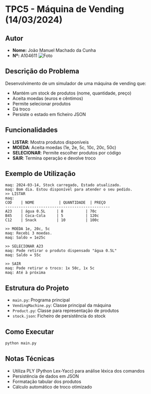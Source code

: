 # TPC5 - Máquina de Vending (14/03/2024)

## Autor
- **Nome:** João Manuel Machado da Cunha
- **Nº:** A104611
![Foto](https://avatars.githubusercontent.com/u/131183584?v=4)

## Descrição do Problema
Desenvolvimento de um simulador de uma máquina de vending que:
- Mantém um stock de produtos (nome, quantidade, preço)
- Aceita moedas (euros e cêntimos)
- Permite selecionar produtos
- Dá troco
- Persiste o estado em ficheiro JSON

## Funcionalidades
- **LISTAR**: Mostra produtos disponíveis
- **MOEDA**: Aceita moedas (1e, 2e, 5c, 10c, 20c, 50c)
- **SELECIONAR**: Permite escolher produtos por código
- **SAIR**: Termina operação e devolve troco

## Exemplo de Utilização

```
maq: 2024-03-14, Stock carregado, Estado atualizado.
maq: Bom dia. Estou disponível para atender o seu pedido.
>> LISTAR
maq:
COD    | NOME           | QUANTIDADE  | PREÇO
-----------------------------------------------
A23    | água 0.5L     | 8          | 70c
B45    | Coca-Cola     | 5          | 120c
C12    | Snack         | 10         | 100c

>> MOEDA 1e, 20c, 5c
maq: Recebi 3 moedas.
maq: Saldo = 1e25c

>> SELECIONAR A23
maq: Pode retirar o produto dispensado "água 0.5L"
maq: Saldo = 55c

>> SAIR
maq: Pode retirar o troco: 1x 50c, 1x 5c
maq: Até à próxima
```

## Estrutura do Projeto
- `main.py`: Programa principal
- `VendingMachine.py`: Classe principal da máquina
- `Product.py`: Classe para representação de produtos
- `stock.json`: Ficheiro de persistência do stock

## Como Executar
```bash
python main.py
```

## Notas Técnicas
- Utiliza PLY (Python Lex-Yacc) para análise léxica dos comandos
- Persistência de dados em JSON
- Formatação tabular dos produtos
- Cálculo automático de troco otimizado